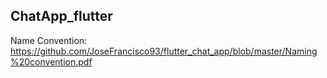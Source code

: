 ## ChatApp_flutter

Name Convention: https://github.com/JoseFrancisco93/flutter_chat_app/blob/master/Naming%20convention.pdf
